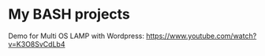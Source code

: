 My BASH projects
================

Demo for Multi OS LAMP with Wordpress:
https://www.youtube.com/watch?v=K3O8SvCdLb4
